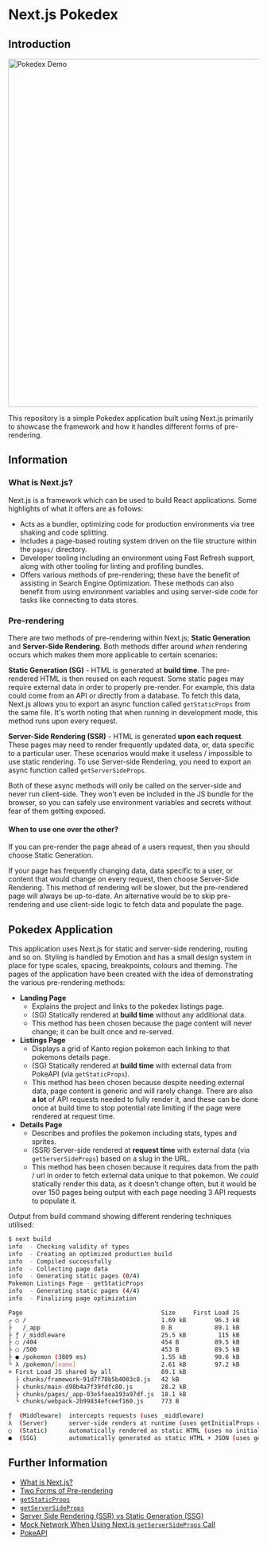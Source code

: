 # Next.js Pokedex

## Introduction

<img src="https://user-images.githubusercontent.com/167421/160014678-85e98cf3-9447-46f5-904b-3f90a355a4da.gif" width="700" alt="Pokedex Demo" />

This repository is a simple Pokedex application built using Next.js primarily to showcase the framework and how it handles different forms of pre-rendering.

## Information

### What is Next.js?

Next.js is a framework which can be used to build React applications. Some highlights of what it offers are as follows:

- Acts as a bundler, optimizing code for production environments via tree shaking and code splitting.
- Includes a page-based routing system driven on the file structure within the `pages/` directory.
- Developer tooling including an environment using Fast Refresh support, along with other tooling for linting and profiling bundles.
- Offers various methods of pre-rendering; these have the benefit of assisting in Search Engine Optimization. These methods can also benefit from using environment variables and using server-side code for tasks like connecting to data stores.

### Pre-rendering

There are two methods of pre-rendering within Next.js; **Static Generation** and **Server-Side Rendering**. Both methods differ around _when_ rendering occurs which makes them more applicable to certain scenarios:

**Static Generation (SG)** - HTML is generated at **build time**. The pre-rendered HTML is then reused on each request. Some static pages may require external data in order to properly pre-render. For example, this data could come from an API or directly from a database. To fetch this data, Next.js allows you to export an async function called `getStaticProps` from the same file. It's worth noting that when running in development mode, this method runs upon every request.

**Server-Side Rendering (SSR)** - HTML is generated **upon each request**. These pages may need to render frequently updated data, or, data specific to a particular user. These scenarios would make it useless / impossible to use static rendering. To use Server-side Rendering, you need to export an async function called `getServerSideProps`.

Both of these async methods will only be called on the server-side and never run client-side. They won't even be included in the JS bundle for the browser, so you can safely use environment variables and secrets without fear of them getting exposed.

#### When to use one over the other?

If you can pre-render the page ahead of a users request, then you should choose Static Generation.

If your page has frequently changing data, data specific to a user, or content that would change on every request, then choose Server-Side Rendering. This method of rendering will be slower, but the pre-rendered page will always be up-to-date. An alternative would be to skip pre-rendering and use client-side logic to fetch data and populate the page.

## Pokedex Application

This application uses Next.js for static and server-side rendering, routing and so on. Styling is handled by Emotion and has a small design system in place for type scales, spacing, breakpoints, colours and theming. The pages of the application have been created with the idea of demonstrating the various pre-rendering methods:

- **Landing Page**
  - Explains the project and links to the pokedex listings page.
  - (SG) Statically rendered at **build time** without any additional data.
  - This method has been chosen because the page content will never change; it can be built once and re-served.
- **Listings Page**
  - Displays a grid of Kanto region pokemon each linking to that pokemons details page.
  - (SG) Statically rendered at **build time** with external data from PokeAPI (via `getStaticProps`).
  - This method has been chosen because despite needing external data, page content is generic and will rarely change. There are also **a lot** of API requests needed to fully render it, and these can be done once at build time to stop potential rate limiting if the page were rendered at request time.
- **Details Page**
  - Describes and profiles the pokemon including stats, types and sprites.
  - (SSR) Server-side rendered at **request time** with external data (via `getServerSideProps`) based on a slug in the URL.
  - This method has been chosen because it requires data from the path / url in order to fetch external data unique to that pokemon. We _could_ statically render this data, as it doesn't change often, but it would be over 150 pages being output with each page needing 3 API requests to populate it.

Output from build command showing different rendering techniques utilised:

```bash
$ next build
info  - Checking validity of types
info  - Creating an optimized production build
info  - Compiled successfully
info  - Collecting page data
info  - Generating static pages (0/4)
Pokemon Listings Page - getStaticProps
info  - Generating static pages (4/4)
info  - Finalizing page optimization

Page                                       Size     First Load JS
┌ ○ /                                      1.69 kB        96.3 kB
├   /_app                                  0 B            89.1 kB
├ ƒ /_middleware                           25.5 kB         115 kB
├ ○ /404                                   454 B          89.5 kB
├ ○ /500                                   453 B          89.5 kB
├ ● /pokemon (3809 ms)                     1.55 kB        90.6 kB
└ λ /pokemon/[name]                        2.61 kB        97.2 kB
+ First Load JS shared by all              89.1 kB
  ├ chunks/framework-91d7f78b5b4003c8.js   42 kB
  ├ chunks/main-d98b4a7f39fdfc80.js        28.2 kB
  ├ chunks/pages/_app-03e5faea193a97df.js  18.1 kB
  └ chunks/webpack-2b99834efceef160.js     773 B

ƒ  (Middleware)  intercepts requests (uses _middleware)
λ  (Server)      server-side renders at runtime (uses getInitialProps or getServerSideProps)
○  (Static)      automatically rendered as static HTML (uses no initial props)
●  (SSG)         automatically generated as static HTML + JSON (uses getStaticProps)
```

## Further Information

- [What is Next.js?](https://nextjs.org/learn/foundations/about-nextjs/what-is-nextjs)
- [Two Forms of Pre-rendering](https://nextjs.org/learn/basics/data-fetching/two-forms)
- [`getStaticProps`](https://nextjs.org/docs/basic-features/data-fetching/get-static-props)
- [`getServerSideProps`](https://nextjs.org/docs/basic-features/data-fetching/get-server-side-props)
- [Server Side Rendering (SSR) vs Static Generation (SSG)](https://vercel.com/blog/nextjs-server-side-rendering-vs-static-generation)
- [Mock Network When Using Next.js `getServerSideProps` Call](https://glebbahmutov.com/blog/mock-network-from-server/)
- [PokeAPI](https://pokeapi.co/)
